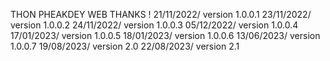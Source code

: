 THON PHEAKDEY WEB THANKS !
21/11/2022/ version 1.0.0.1
23/11/2022/ version 1.0.0.2
24/11/2022/ version 1.0.0.3
05/12/2022/ version 1.0.0.4
17/01/2023/ version 1.0.0.5
18/01/2023/ version 1.0.0.6
13/06/2023/ version 1.0.0.7
19/08/2023/ version 2.0 
22/08/2023/ version 2.1